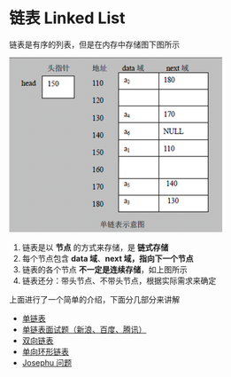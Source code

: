 # 链表 Linked List

链表是有序的列表，但是在内存中存储图下图所示

![image-20200709222310216](./assets/image-20200709222310216.png)



1. 链表是以 **节点** 的方式来存储，是 **链式存储**
2. 每个节点包含 **data 域**、**next 域，指向下一个节点**
3. 链表的各个节点 **不一定是连续存储**，如上图所示
4. 链表还分：带头节点、不带头节点，根据实际需求来确定

上面进行了一个简单的介绍，下面分几部分来讲解

- [单链表](./01.md)
- [单链表面试题（新浪、百度、腾讯）](./02.md)
- [双向链表](./03.md)
- [单向环形链表](./04.md)
- [Josephu 问题]()
